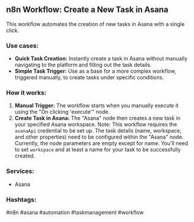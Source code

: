 ## n8n Workflow: Create a New Task in Asana

This workflow automates the creation of new tasks in Asana with a single click.

### Use cases:

*   **Quick Task Creation:**  Instantly create a task in Asana without manually navigating to the platform and filling out the task details.
*   **Simple Task Trigger:**  Use as a base for a more complex workflow, triggered manually, to create tasks under specific conditions.

### How it works:

1.  **Manual Trigger:** The workflow starts when you manually execute it using the "On clicking 'execute'" node.
2.  **Create Task in Asana:** The "Asana" node then creates a new task in your specified Asana workspace. Note: This workflow requires the `asanaApi` credential to be set up. The task details (name, workspace, and other properties) need to be configured within the "Asana" node.  Currently, the node parameters are empty except for name. You'll need to set `workspace` and at least a name for your task to be successfully created.

### Services:

*   Asana

### Hashtags:

#n8n #asana #automation #taskmanagement #workflow
